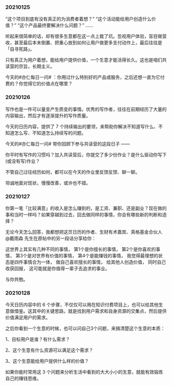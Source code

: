 

### 20210125

“这个项目到底有没有真正的为消费者着想？”
“这个活动能给用户创造什么价值？”
“这个产品最终要解决什么问题？”
……

听起来很简单的话，却有很多生意都在这一点上栽了坑。忽视用户体验，盲目做营收，甚至最后本末倒置、把重心放到如何让用户做更多支付动作上，最后往往是「自寻死路」。

只有真正为用户着想，能给用户提供价值，一个生意才能活得长久。这也是咱们共读营的宗旨，长期主义。

今天的#亦仁每日一问# ：你用过什么特别好的产品或服务，之后还想一直为它付费的？你觉得它的价值点在哪里？



### 20210126

写作也是一件可以量变产生质变的事情。优秀的写作者，往往在前期经历了大量的内容输出，然后才有逐渐提升的写作质量。

今天的日历内容，提供了 7 个持续输出的要领，来帮助你解决不知道写什么、不知道怎么写、不知道怎么持续写的问题。

今天的#亦仁每日一问# 带你回顾下参与共读营的这段日子 ——

你平时有写作的习惯吗？加入共读营后，你提交了多少份作业？是什么驱动你写下(或没有写)作业？

不管自己过往经历如何，都可以在今天的作业里反馈反馈、聊一聊。

坦诚地面对现状，慢慢改善，或许也不错。


### 20210127

你第一笔「比较满意」的收入是怎么赚到的，是工资、兼职、还是副业？现在做的事和当时一样吗？如果穿越到过去，回去做同样的事情，你会有哪些新的判断和选择？

无论今天怎么回答，我都想把这页日历的作者、生财有术嘉宾、真格基金合伙人 @戴雨森 先生在原帖中的另一段话分享给你：

这世界上其实有几种不同的事情，
第1个是你擅长的事情，
第2个是你喜欢的事情，
第3个是对世界有价值的事情，
第4个是能赚钱的事情，
我觉得最理想的状态是四件事情合为一体，
做自己喜欢擅长的事情，
给其他人创造价值，
同时自己收获回报，
这可能就是你值得一辈子去追求的事业。

与你共勉。


### 20210128

今天日历内容中的 6 个步骤，不仅仅可以用在知识付费项目上，也可以给其他生意做借鉴。这其中的关键思路，就是找到用户需求和自身资源的交集点，然后提供价值满足用户的需求。

之后你看到一个生意的时候，也可以问自己3个问题，来搞清楚这个生意的本质：

1、目标用户是谁？有什么需求？

2、这个生意有什么资源可以满足这个需求？

3、这个生意能给用户提供什么样的价值？

如果你能时常用这 3 个问题来分析生活中看到的大大小小的生意，就能有效锻炼自己的赚钱思维。
